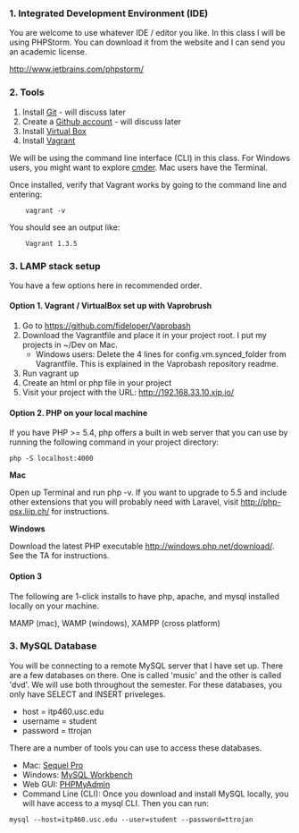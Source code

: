 ### 1. Integrated Development Environment (IDE)

You are welcome to use whatever IDE / editor you like. In this class I will be using PHPStorm. You can download it from the website and I can send you an academic license.

http://www.jetbrains.com/phpstorm/

### 2. Tools

1. Install [Git](http://git-scm.com/downloads) - will discuss later
2. Create a [Github account](https://github.com/) - will discuss later
3. Install [Virtual Box](https://www.virtualbox.org/)
4. Install [Vagrant](http://www.vagrantup.com/)

We will be using the command line interface (CLI) in this class. For Windows users, you might want to explore [cmder](http://bliker.github.io/cmder/). Mac users have the Terminal.

Once installed, verify that Vagrant works by going to the command line and entering:

```
	vagrant -v
```

You should see an output like:

```
	Vagrant 1.3.5
```

### 3. LAMP stack setup

You have a few options here in recommended order.

#### Option 1. Vagrant / VirtualBox set up with Vaprobrush

1. Go to https://github.com/fideloper/Vaprobash
2. Download the Vagrantfile and place it in your project root. I put my projects in ~/Dev on Mac.
	* Windows users: Delete the 4 lines for config.vm.synced_folder from Vagrantfile. This is explained in the Vaprobash repository readme.
3. Run vagrant up
4. Create an html or php file in your project
4. Visit your project with the URL: http://192.168.33.10.xip.io/

#### Option 2. PHP on your local machine

If you have PHP >= 5.4, php offers a built in web server that you can use by running the following command in your project directory:

```
php -S localhost:4000
```

__Mac__

Open up Terminal and run php -v. If you want to upgrade to 5.5 and include other extensions that you will probably need with Laravel, visit http://php-osx.liip.ch/ for instructions.

__Windows__

Download the latest PHP executable http://windows.php.net/download/. See the TA for instructions.

#### Option 3

The following are 1-click installs to have php, apache, and mysql installed locally on your machine.

MAMP (mac), WAMP (windows), XAMPP (cross platform)

### 3. MySQL Database

You will be connecting to a remote MySQL server that I have set up. There are a few databases on there. One is called 'music' and the other is called 'dvd'. We will use both throughout the semester. For these databases, you only have SELECT and INSERT priveleges. 

* host = itp460.usc.edu
* username = student
* password = ttrojan

There are a number of tools you can use to access these databases.

* Mac: [Sequel Pro](http://www.sequelpro.com/)
* Windows: [MySQL Workbench](http://dev.mysql.com/downloads/tools/workbench/5.2.html)
* Web GUI: [PHPMyAdmin](http://itp460.usc.edu/phpmyadmin/)
* Command Line (CLI): Once you download and install MySQL locally, you will have access to a mysql CLI. Then you can run:

```
mysql --host=itp460.usc.edu --user=student --password=ttrojan
```